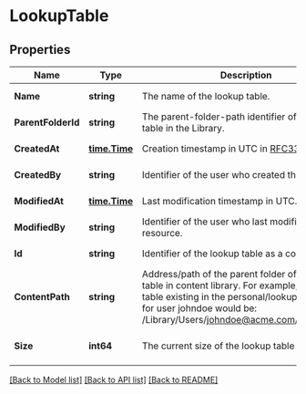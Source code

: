 # LookupTable

## Properties
Name | Type | Description | Notes
------------ | ------------- | ------------- | -------------
**Name** | **string** | The name of the lookup table. | [default to null]
**ParentFolderId** | **string** | The parent-folder-path identifier of the lookup table in the Library. | [default to null]
**CreatedAt** | [**time.Time**](time.Time.md) | Creation timestamp in UTC in [RFC3339](https://tools.ietf.org/html/rfc3339) format. | [default to null]
**CreatedBy** | **string** | Identifier of the user who created the resource. | [default to null]
**ModifiedAt** | [**time.Time**](time.Time.md) | Last modification timestamp in UTC. | [default to null]
**ModifiedBy** | **string** | Identifier of the user who last modified the resource. | [default to null]
**Id** | **string** | Identifier of the lookup table as a content item. | [default to null]
**ContentPath** | **string** | Address/path of the parent folder of this lookup table in content library. For example, a lookup table existing  in the personal/lookupTable folder for user johndoe would be: /Library/Users/johndoe@acme.com/lookupTable | [optional] [default to null]
**Size** | **int64** | The current size of the lookup table in bytes | [optional] [default to null]

[[Back to Model list]](../README.md#documentation-for-models) [[Back to API list]](../README.md#documentation-for-api-endpoints) [[Back to README]](../README.md)

